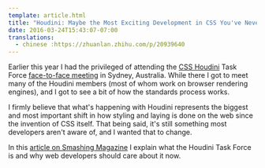 ```yaml
---
template: article.html
title: "Houdini: Maybe the Most Exciting Development in CSS You've Never Heard Of"
date: 2016-03-24T15:43:07-07:00
translations:
  - chinese :https://zhuanlan.zhihu.com/p/20939640
---
```


Earlier this year I had the privileged of attending the [CSS Houdini](https://wiki.css-houdini.org/) Task Force [face-to-face meeting](https://github.com/w3c/css-houdini-drafts/wiki/Sydney-F2F-January-2016) in Sydney, Australia. While there I got to meet many of the Houdini members (most of whom work on browser rendering engines), and I got to see a bit of how the standards process works.

I firmly believe that what's happening with Houdini represents the biggest and most important shift in how styling and laying is done on the web since the invention of CSS itself. That being said, it's still something most developers aren't aware of, and I wanted that to change.

In this [article on Smashing Magazine](https://www.smashingmagazine.com/2016/03/houdini-maybe-the-most-exciting-development-in-css-youve-never-heard-of/) I explain what the Houdini Task Force is and why web developers should care about it now.
